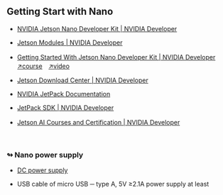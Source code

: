 ## Getting Start with Nano

- [NVIDIA Jetson Nano Developer Kit | NVIDIA Developer](https://developer.nvidia.com/embedded/jetson-nano-developer-kit)

- [Jetson Modules | NVIDIA Developer](https://developer.nvidia.com/embedded/jetson-modules)

- [Getting Started With Jetson Nano Developer Kit | NVIDIA Developer](https://developer.nvidia.com/embedded/learn/get-started-jetson-nano-devkit)　[↗course](https://courses.nvidia.com/courses/course-v1:DLI+S-RX-02+V2/)　[↗video](https://www.youtube.com/watch?v=uvU8AXY1170&t=711s)

- [Jetson Download Center | NVIDIA Developer](https://developer.nvidia.com/embedded/downloads#?search=Jetson%20Nano%20Developer%20Kit%20User%20Guide)

- [NVIDIA JetPack Documentation](https://docs.nvidia.com/jetson/jetpack/index.html)

- [JetPack SDK | NVIDIA Developer](https://developer.nvidia.com/embedded/jetpack#install)

- [Jetson AI Courses and Certification | NVIDIA Developer](https://developer.nvidia.com/embedded/learn/jetson-ai-certification-programs#course_outline)　　

</br>

### ↬ Nano power supply

- [DC power supply](https://github.com/tingkts/Nvidia-Jetson-Nano/blob/main/assets/DC%20power%20supply.jpg)

- USB cable of micro USB ─ type A, 5V ≥2.1A power supply at least

</br>

